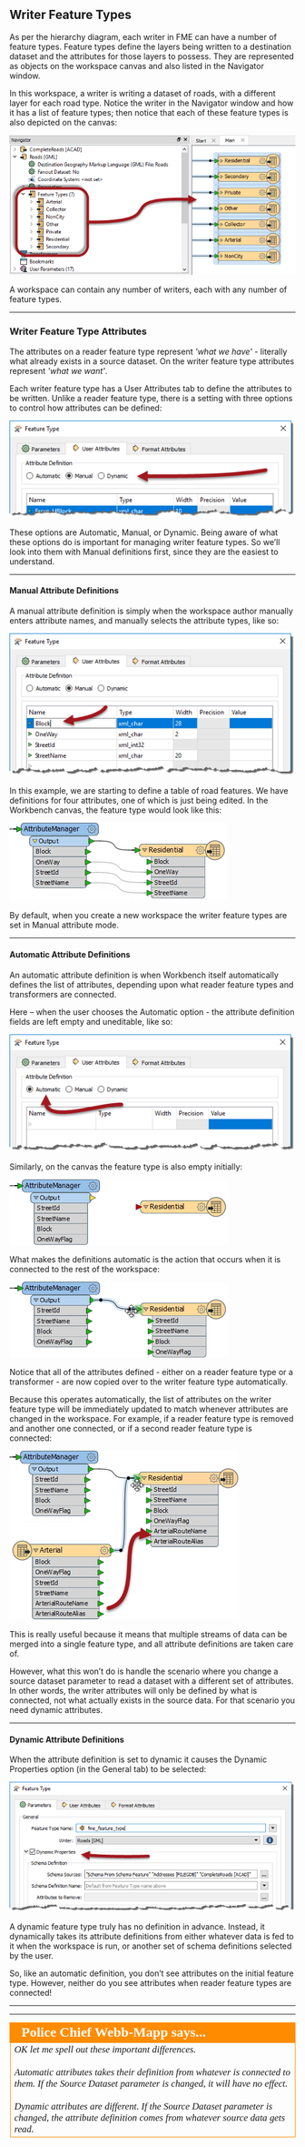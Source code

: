 ## Writer Feature Types ##

As per the hierarchy diagram, each writer in FME can have a number of feature types. Feature types define the layers being written to a destination dataset and the attributes for those layers to possess. They are represented as objects on the workspace canvas and also listed in the Navigator window. 

In this workspace, a writer is writing a dataset of roads, with a different layer for each road type. Notice the writer in the Navigator window and how it has a list of feature types; then notice that each of these feature types is also depicted on the canvas:

![](./Images/Img4.049.WriterFeatureTypesOnCanvas.png)

A workspace can contain any number of writers, each with any number of feature types.

---

### Writer Feature Type Attributes ###

The attributes on a reader feature type represent *'what we have'* - literally what already exists in a source dataset. On the writer feature type attributes represent *'what we want'*. 

Each writer feature type has a User Attributes tab to define the attributes to be written. Unlike a reader feature type, there is a setting with three options to control how attributes can be defined:

![](./Images/Img4.050.WriterFeatureAttrDefinitionOptions.png)

These options are Automatic, Manual, or Dynamic. Being aware of what these options do is important for managing writer feature types. So we’ll look into them with Manual definitions first, since they are the easiest to understand.

---

#### Manual Attribute Definitions ####
A manual attribute definition is simply when the workspace author manually enters attribute names, and manually selects the attribute types, like so:

![](./Images/Img4.051.WriterAttrDefinitionManual.png)

In this example, we are starting to define a table of road features. We have definitions for four attributes, one of which is just being edited. In the Workbench canvas, the feature type would look like this:

![](./Images/Img4.052.WriterAttrDefinitionManualCanvas.png)

By default, when you create a new workspace the writer feature types are set in Manual attribute mode.

---

#### Automatic Attribute Definitions ####
An automatic attribute definition is when Workbench itself automatically defines the list of attributes, depending upon what reader feature types and transformers are connected.

Here – when the user chooses the Automatic option - the attribute definition fields are left empty and uneditable, like so:

![](./Images/Img4.053.WriterAttrDefinitionAuto.png)

Similarly, on the canvas the feature type is also empty initially:

![](./Images/Img4.054.WriterAttrDefinitionAutoOnCanvas.png)

What makes the definitions automatic is the action that occurs when it is connected to the rest of the workspace:

![](./Images/Img4.055.WriterAttrDefinitionAutoOnCanvas.png)

Notice that all of the attributes defined - either on a reader feature type or a transformer - are now copied over to the writer feature type automatically.

Because this operates automatically, the list of attributes on the writer feature type will be immediately updated to match whenever attributes are changed in the workspace. For example, if a reader feature type is removed and another one connected, or if a second reader feature type is connected:

![](./Images/Img4.056.WriterAttrDefinitionAutoOnCanvasMultiple.png)

This is really useful because it means that multiple streams of data can be merged into a single feature type, and all attribute definitions are taken care of.

However, what this won’t do is handle the scenario where you change a source dataset parameter to read a dataset with a different set of attributes. In other words, the writer attributes will only be defined by what is connected, not what actually exists in the source data. For that scenario you need dynamic attributes.

---

#### Dynamic Attribute Definitions ####
When the attribute definition is set to dynamic it causes the Dynamic Properties option (in the General tab) to be selected:

![](./Images/Img4.057.WriterAttrDefinitionDynamic.png)

A dynamic feature type truly has no definition in advance. Instead, it dynamically takes its attribute definitions from either whatever data is fed to it when the workspace is run, or another set of schema definitions selected by the user.

So, like an automatic definition, you don’t see attributes on the initial feature type. However, neither do you see attributes when reader feature types are connected!

---

---

<!--Person X Says Section-->

<table style="border-spacing: 0px">
<tr>
<td style="vertical-align:middle;background-color:darkorange;border: 2px solid darkorange">
<i class="fa fa-quote-left fa-lg fa-pull-left fa-fw" style="color:white;padding-right: 12px;vertical-align:text-top"></i>
<span style="color:white;font-size:x-large;font-weight: bold;font-family:serif">Police Chief Webb-Mapp says...</span>
</td>
</tr>

<tr>
<td style="border: 1px solid darkorange">
<span style="font-family:serif; font-style:italic; font-size:larger">
OK let me spell out these important differences.  
<br><br>Automatic attributes takes their definition from whatever is connected to them. If the Source Dataset parameter is changed, it will have no effect. 
<br><br>Dynamic attributes are different. If the Source Dataset parameter is changed, the attribute definition comes from whatever source data gets read. 
</span>
</td>
</tr>
</table>